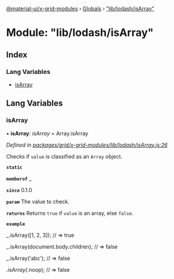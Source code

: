 [@material-ui/x-grid-modules](../README.md) › [Globals](../globals.md) › ["lib/lodash/isArray"](_lib_lodash_isarray_.md)

# Module: "lib/lodash/isArray"

## Index

### Lang Variables

* [isArray](_lib_lodash_isarray_.md#isarray)

## Lang Variables

###  isArray

• **isArray**: *isArray* = Array.isArray

*Defined in [packages/grid/x-grid-modules/lib/lodash/isArray.js:26](https://github.com/mui-org/material-ui-x/blob/a679779/packages/grid/x-grid-modules/lib/lodash/isArray.js#L26)*

Checks if `value` is classified as an `Array` object.

**`static`** 

**`memberof`** _

**`since`** 0.1.0

**`param`** The value to check.

**`returns`** Returns `true` if `value` is an array, else `false`.

**`example`** 

_.isArray([1, 2, 3]);
// => true

_.isArray(document.body.children);
// => false

_.isArray('abc');
// => false

_.isArray(_.noop);
// => false
